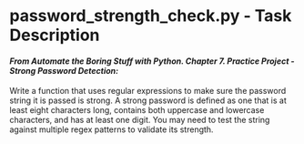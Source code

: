 # password_strength_check.py - Task Description

#### _From Automate the Boring Stuff with Python. Chapter 7. Practice Project - Strong Password Detection:_

Write a function that uses regular expressions to make sure the password string it is passed is strong. A strong password is defined as one that is at least eight characters long, contains both uppercase and lowercase characters, and has at least one digit. You may need to test the string against multiple regex patterns to validate its strength.